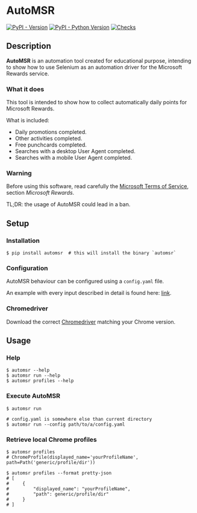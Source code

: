 # AutoMSR

[![PyPI - Version](https://img.shields.io/pypi/v/automsr)](https://pypi.org/project/automsr/#history)
[![PyPI - Python Version](https://img.shields.io/pypi/pyversions/automsr)](https://pypi.org/project/automsr)
[![Checks](https://github.com/Crissal1995/automsr/actions/workflows/checks.yaml/badge.svg)](https://github.com/Crissal1995/automsr/actions/workflows/checks.yaml)

## Description

**AutoMSR** is an automation tool created for educational purpose,
intending to show how to use Selenium as an automation driver
for the Microsoft Rewards service.

### What it does

This tool is intended to show how to collect automatically daily points for
Microsoft Rewards.

What is included:
- Daily promotions completed.
- Other activities completed.
- Free punchcards completed.
- Searches with a desktop User Agent completed.
- Searches with a mobile User Agent completed.

### Warning

Before using this software, read carefully the [Microsoft Terms of Service](https://www.microsoft.com/servicesagreement),
section _Microsoft Rewards_.

TL;DR: the usage of AutoMSR could lead in a ban.

## Setup

### Installation

```shell
$ pip install automsr  # this will install the binary `automsr`
```

### Configuration

AutoMSR behaviour can be configured using a `config.yaml` file.

An example with every input described in detail is found here: [link](https://github.com/Crissal1995/automsr/blob/main/tests/configs/config.example.yaml).

### Chromedriver
Download the correct [Chromedriver](https://chromedriver.chromium.org/downloads) matching your Chrome version.

## Usage

### Help

```shell
$ automsr --help
$ automsr run --help
$ automsr profiles --help
```

### Execute AutoMSR

```shell
$ automsr run

# config.yaml is somewhere else than current directory
$ automsr run --config path/to/a/config.yaml
```

### Retrieve local Chrome profiles

```shell
$ automsr profiles
# ChromeProfile(displayed_name='yourProfileName', path=Path('generic/profile/dir'))

$ automsr profiles --format pretty-json
# [
#     {
#         "displayed_name": "yourProfileName",
#         "path": generic/profile/dir"
#     }
# ]
```
